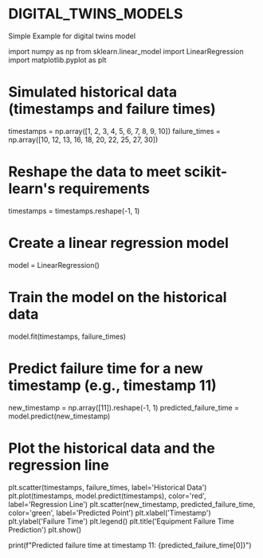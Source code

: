 # DIGITAL_TWINS_MODELS
Simple Example for digital twins model 

import numpy as np
from sklearn.linear_model import LinearRegression
import matplotlib.pyplot as plt

# Simulated historical data (timestamps and failure times)
timestamps = np.array([1, 2, 3, 4, 5, 6, 7, 8, 9, 10])
failure_times = np.array([10, 12, 13, 16, 18, 20, 22, 25, 27, 30])

# Reshape the data to meet scikit-learn's requirements
timestamps = timestamps.reshape(-1, 1)

# Create a linear regression model
model = LinearRegression()

# Train the model on the historical data
model.fit(timestamps, failure_times)

# Predict failure time for a new timestamp (e.g., timestamp 11)
new_timestamp = np.array([11]).reshape(-1, 1)
predicted_failure_time = model.predict(new_timestamp)

# Plot the historical data and the regression line
plt.scatter(timestamps, failure_times, label='Historical Data')
plt.plot(timestamps, model.predict(timestamps), color='red', label='Regression Line')
plt.scatter(new_timestamp, predicted_failure_time, color='green', label='Predicted Point')
plt.xlabel('Timestamp')
plt.ylabel('Failure Time')
plt.legend()
plt.title('Equipment Failure Time Prediction')
plt.show()

print(f"Predicted failure time at timestamp 11: {predicted_failure_time[0]}")
